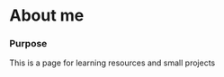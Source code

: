 # About me

### Purpose
This is a page for learning resources and small projects

<!--
**jmt-analytics/jmt-analytics** is a ✨ _special_ ✨ repository because its `README.md` (this file) appears on your GitHub profile.

Markdown cheat sheet: https://www.markdownguide.org/cheat-sheet/

Here are some ideas to get you started:

- 🔭 I’m currently working on ...
- 🌱 I’m currently learning ...
- 👯 I’m looking to collaborate on ...
- 🤔 I’m looking for help with ...
- 💬 Ask me about ...
- 📫 How to reach me: ...
- 😄 Pronouns: ...
- ⚡ Fun fact: ...
-->

